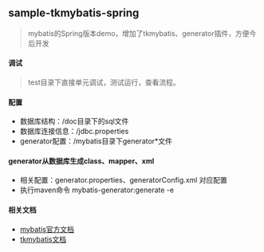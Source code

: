 ## sample-tkmybatis-spring
> mybatis的Spring版本demo，增加了tkmybatis、generator插件，方便今后开发

#### 调试
> test目录下直接单元调试，测试运行，查看流程。

#### 配置
* 数据库结构：/doc目录下的sql文件
* 数据库连接信息：/jdbc.properties
* generator配置：/mybatis目录下generator*文件

#### generator从数据库生成class、mapper、xml
* 相关配置：generator.properties、generatorConfig.xml 对应配置
* 执行maven命令 mybatis-generator:generate -e

#### 相关文档
* [mybatis官方文档](http://www.mybatis.org/mybatis-3/)
* [tkmybatis文档](mapperhelper.github.io)


